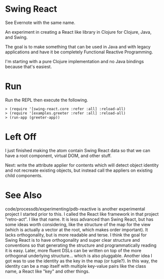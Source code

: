 # Swing React

See Evernote with the same name.

An experiment in creating a React like library in Clojure for Clojure, Java, and Swing.

The goal is to make something that can be used in Java and with legacy applications and have it be completely
Functional Reactive Programming.

I'm starting with a pure Clojure implementation and no Java bindings because that's easiest.

# Run

Run the REPL then execute the following.

    > (require '[swing-react.core :refer :all] :reload-all)
    > (require '[examples.greeter :refer :all] :reload-all)
    > (run-app (greeter-app))

# Left Off

I just finished making the atom contain Swing React data so that we can have a root component, virtual DOM, and other
stuff.

Next: write the attribute applier for contents which will detect object identity and not
recreate existing objects, but instead call the appliers on existing child components.

# See Also

code/processdb/experimenting/pdb-reactive is another experimental project I started prior to this. I called the React
like framework in that project "retro-act". I like that name. It is less advanced than Swing React, but has some ideas
worth considering, like the structure of the map for the view (which is actually a vector at the root, which makes
order important). It lacks orthogonality, but is more readable and terse. I think the goal for Swing React is to have
orthogonality and super clear structure and conventions so that generating the structure and programmatically reading
it is easy. Later, more fluent DSLs can be written on top of the more orthogonal underlying structure... which is also
pluggable. Another idea I got was to use the identity as the key in the map (or tuple?). In this way, the identity can
be a map itself with multiple key-value pairs like the class name, a React like "key" and other things.
